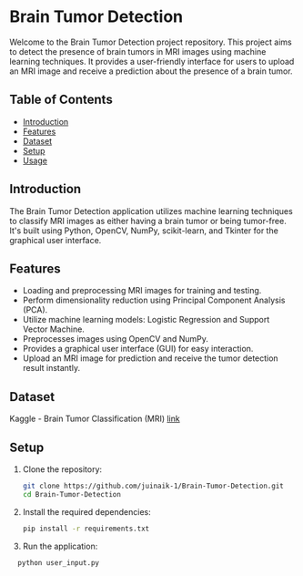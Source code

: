 # Brain Tumor Detection

Welcome to the Brain Tumor Detection project repository. 
This project aims to detect the presence of brain tumors in MRI images using machine learning techniques. 
It provides a user-friendly interface for users to upload an MRI image and receive a prediction about the presence of a brain tumor.

## Table of Contents

- [Introduction](#introduction)
- [Features](#features)
- [Dataset](#Dataset)
- [Setup](#setup)
- [Usage](#usage)

## Introduction

The Brain Tumor Detection application utilizes machine learning techniques to classify MRI images as either having a brain tumor or being tumor-free. It's built using Python, OpenCV, NumPy, scikit-learn, and Tkinter for the graphical user interface.

## Features

- Loading and preprocessing MRI images for training and testing.
- Perform dimensionality reduction using  Principal Component Analysis (PCA).
- Utilize machine learning models: Logistic Regression and Support Vector Machine.
- Preprocesses images using OpenCV and NumPy.
- Provides a graphical user interface (GUI) for easy interaction.
- Upload an MRI image for prediction and receive the tumor detection result instantly.

## Dataset

Kaggle - Brain Tumor Classification (MRI)
[link](https://www.kaggle.com/datasets/sartajbhuvaji/brain-tumor-classification-mri)


## Setup

1. Clone the repository:
   ```bash
   git clone https://github.com/juinaik-1/Brain-Tumor-Detection.git
   cd Brain-Tumor-Detection
   
2. Install the required dependencies:
   ```bash
   pip install -r requirements.txt
   
3. Run the application:
```bash
  python user_input.py
